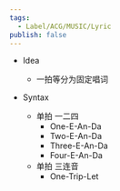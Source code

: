 ```yaml
---
tags:
  - Label/ACG/MUSIC/Lyric
publish: false
---
```


- Idea
    - 一拍等分为固定唱词

- Syntax
    - 单拍 一二四
        - One-E-An-Da
        - Two-E-An-Da
        - Three-E-An-Da
        - Four-E-An-Da
    - 单拍 三连音
        - One-Trip-Let
